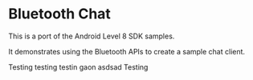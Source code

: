 Bluetooth Chat
==============

This is a port of the Android Level 8 SDK samples.

It demonstrates using the Bluetooth APIs to create a sample chat client.

Testing testing testin gaon
asdsad
Testing